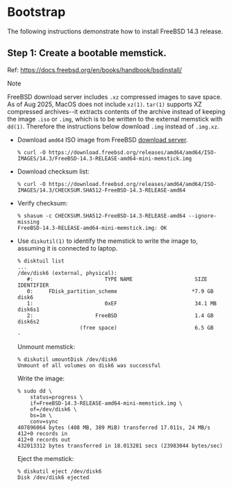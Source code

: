 # Bootstrap

The following instructions demonstrate how to install FreeBSD 14.3 release.


## Step 1: Create a bootable memstick.

Ref: https://docs.freebsd.org/en/books/handbook/bsdinstall/

> [!NOTE]
> FreeBSD download server includes `.xz` compressed images to save space.
> As of Aug 2025, MacOS does not include `xz(1)`. `tar(1)` supports XZ
> compressed archives--it extracts contents of the archive instead of
> keeping the image `.iso` or `.img`, which is to be written to the external
> memstick with `dd(1)`. Therefore the instructions below download `.img`
> instead of `.img.xz`.

* Download `amd64` ISO image from FreeBSD
  [download server](https://download.freebsd.org/releases/amd64/amd64/ISO-IMAGES/).

  ```console
  % curl -O https://download.freebsd.org/releases/amd64/amd64/ISO-IMAGES/14.3/FreeBSD-14.3-RELEASE-amd64-mini-memstick.img
  ```

* Download checksum list:

  ```console
  % curl -O https://download.freebsd.org/releases/amd64/amd64/ISO-IMAGES/14.3/CHECKSUM.SHA512-FreeBSD-14.3-RELEASE-amd64
  ```

* Verify checksum:

  ```console
  % shasum -c CHECKSUM.SHA512-FreeBSD-14.3-RELEASE-amd64 --ignore-missing
  FreeBSD-14.3-RELEASE-amd64-mini-memstick.img: OK
  ```

* Use `diskutil(1)` to identify the memstick to write the image to, assuming
  it is connected to laptop.

  ```console
  % disktuil list
  ...
  /dev/disk6 (external, physical):
     #:                       TYPE NAME                    SIZE       IDENTIFIER
     0:     FDisk_partition_scheme                        *7.9 GB     disk6
     1:                       0xEF                         34.1 MB    disk6s1
     2:                    FreeBSD                         1.4 GB     disk6s2
                      (free space)                         6.5 GB     -
  ```

  Unmount memstick:

  ```console
  % diskutil umountDisk /dev/disk6
  Unmount of all volumes on disk6 was successful
  ```

  Write the image:

  ```console
  % sudo dd \
      status=progress \
      if=FreeBSD-14.3-RELEASE-amd64-mini-memstick.img \
      of=/dev/disk6 \
      bs=1m \
      conv=sync
  407896064 bytes (408 MB, 389 MiB) transferred 17.011s, 24 MB/s
  412+0 records in
  412+0 records out
  432013312 bytes transferred in 18.013281 secs (23983044 bytes/sec)
  ```

  Eject the memstick:

  ```console
  % diskutil eject /dev/disk6
  Disk /dev/disk6 ejected
  ```
